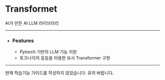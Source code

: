 # Transformet

AI가 만든 AI LLM 라이브러리

---

* ### Features
   * _Pytorch_ 기반의 LLM 기능 지원
   * 토크나이저 등등을 이용한 유사 Transformer 구현

---

현재 학습기능 가이드를 작성하지 않았습니다. 유의 바랍니다.
